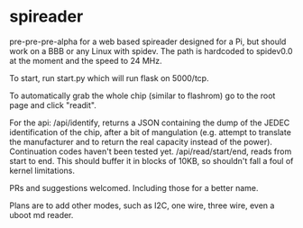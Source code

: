 # spireader
pre-pre-pre-alpha for a web based spireader designed for a Pi, but should work on a BBB or any Linux with spidev. The path is hardcoded to spidev0.0 at the moment and the speed to 24 MHz.

To start, run start.py which will run flask on 5000/tcp.

To automatically grab the whole chip (similar to flashrom) go to the root page and click "readit".

For the api:
/api/identify, returns a JSON containing the dump of the JEDEC identification of the chip, after a bit of mangulation (e.g. attempt to translate the manufacturer and to return the real capacity instead of the power). Continuation codes haven't been tested yet.
/api/read/start/end, reads from start to end. This should buffer it in blocks of 10KB, so shouldn't fall a foul of kernel limitations.

PRs and suggestions welcomed. Including those for a better name.

Plans are to add other modes, such as I2C, one wire, three wire, even a uboot md reader.
